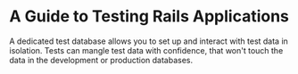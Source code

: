 # A Guide to Testing Rails Applications

A dedicated test database allows you to set up and interact with test data in isolation. Tests can mangle test data with confidence, that won't touch the data in the development or production databases.